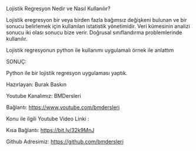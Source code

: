 Lojistik Regresyon Nedir ve Nasıl Kullanılır?

Lojistik eregresyon bir veya birden fazla bağımsız değişkeni bulunan ve bir sonucu belirlemek için kullanılan istatistik yönetimidir. Veri kümesinin analizi sonucu iki olası sonucu bize verir. Doğrusal sınıflandırma problemlerinde kullanılır.

Lojistik regresyonun python ile kullanımı uygulamalı örnek ile anlattım


SONUÇ:

Python ile bir lojistik regresyon uygulaması yaptık.

Hazırlayan: Burak Baskın

Youtube Kanalımız: BMDersleri

Bağlantı: https://www.youtube.com/bmdersleri

Konu ile ilgili Youtube Video Linki :

Kısa Bağlantı: https://bit.ly/32k9MnJ

Github Adresimiz: https://github.com/bmdersleri